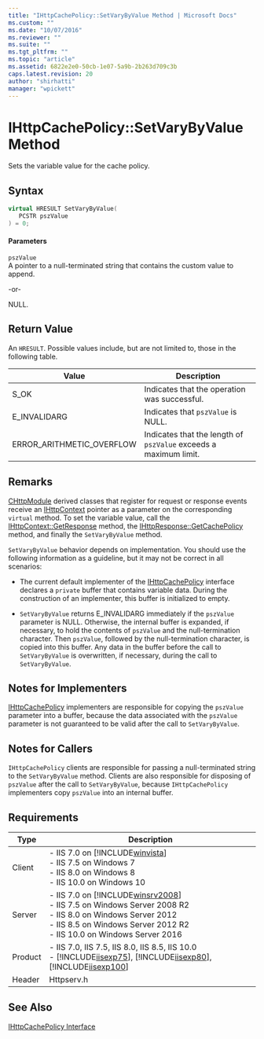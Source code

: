 ```yaml
---
title: "IHttpCachePolicy::SetVaryByValue Method | Microsoft Docs"
ms.custom: ""
ms.date: "10/07/2016"
ms.reviewer: ""
ms.suite: ""
ms.tgt_pltfrm: ""
ms.topic: "article"
ms.assetid: 6822e2e0-50cb-1e07-5a9b-2b263d709c3b
caps.latest.revision: 20
author: "shirhatti"
manager: "wpickett"
---
```

# IHttpCachePolicy::SetVaryByValue Method
Sets the variable value for the cache policy.  
  
## Syntax  
  
```cpp  
virtual HRESULT SetVaryByValue(  
   PCSTR pszValue  
) = 0;  
```  
  
#### Parameters  
 `pszValue`  
 A pointer to a null-terminated string that contains the custom value to append.  
  
 -or-  
  
 NULL.  
  
## Return Value  
 An `HRESULT`. Possible values include, but are not limited to, those in the following table.  
  
|Value|Description|  
|-----------|-----------------|  
|S_OK|Indicates that the operation was successful.|  
|E_INVALIDARG|Indicates that `pszValue` is NULL.|  
|ERROR_ARITHMETIC_OVERFLOW|Indicates that the length of `pszValue` exceeds a maximum limit.|  
  
## Remarks  
 [CHttpModule](../../web-development-reference\native-code-api-reference/chttpmodule-class.md) derived classes that register for request or response events receive an [IHttpContext](../../web-development-reference\native-code-api-reference/ihttpcontext-interface.md) pointer as a parameter on the corresponding `virtual` method. To set the variable value, call the [IHttpContext::GetResponse](../../web-development-reference\native-code-api-reference/ihttpcontext-getresponse-method.md) method, the [IHttpResponse::GetCachePolicy](../../web-development-reference\native-code-api-reference/ihttpresponse-getcachepolicy-method.md) method, and finally the `SetVaryByValue` method.  
  
 `SetVaryByValue` behavior depends on implementation. You should use the following information as a guideline, but it may not be correct in all scenarios:  
  
-   The current default implementer of the [IHttpCachePolicy](../../web-development-reference\native-code-api-reference/ihttpcachepolicy-interface.md) interface declares a `private` buffer that contains variable data. During the construction of an implementer, this buffer is initialized to empty.  
  
-   `SetVaryByValue` returns E_INVALIDARG immediately if the `pszValue` parameter is NULL. Otherwise, the internal buffer is expanded, if necessary, to hold the contents of `pszValue` and the null-termination character. Then `pszValue`, followed by the null-termination character, is copied into this buffer. Any data in the buffer before the call to `SetVaryByValue` is overwritten, if necessary, during the call to `SetVaryByValue`.  
  
## Notes for Implementers  
 [IHttpCachePolicy](../../web-development-reference\native-code-api-reference/ihttpcachepolicy-interface.md) implementers are responsible for copying the `pszValue` parameter into a buffer, because the data associated with the `pszValue` parameter is not guaranteed to be valid after the call to `SetVaryByValue`.  
  
## Notes for Callers  
 `IHttpCachePolicy` clients are responsible for passing a null-terminated string to the `SetVaryByValue` method. Clients are also responsible for disposing of `pszValue` after the call to `SetVaryByValue`, because `IHttpCachePolicy` implementers copy `pszValue` into an internal buffer.  
  
## Requirements  
  
|Type|Description|  
|----------|-----------------|  
|Client|-   IIS 7.0 on [!INCLUDE[winvista](../../wmi-provider/includes/winvista-md.md)]<br />-   IIS 7.5 on Windows 7<br />-   IIS 8.0 on Windows 8<br />-   IIS 10.0 on Windows 10|  
|Server|-   IIS 7.0 on [!INCLUDE[winsrv2008](../../wmi-provider/includes/winsrv2008-md.md)]<br />-   IIS 7.5 on Windows Server 2008 R2<br />-   IIS 8.0 on Windows Server 2012<br />-   IIS 8.5 on Windows Server 2012 R2<br />-   IIS 10.0 on Windows Server 2016|  
|Product|-   IIS 7.0, IIS 7.5, IIS 8.0, IIS 8.5, IIS 10.0<br />-   [!INCLUDE[iisexp75](../../web-development-reference/native-code-api-reference/includes/iisexp75-md.md)], [!INCLUDE[iisexp80](../../web-development-reference/native-code-api-reference/includes/iisexp80-md.md)], [!INCLUDE[iisexp100](../../web-development-reference/native-code-api-reference/includes/iisexp100-md.md)]|  
|Header|Httpserv.h|  
  
## See Also  
 [IHttpCachePolicy Interface](../../web-development-reference\native-code-api-reference/ihttpcachepolicy-interface.md)